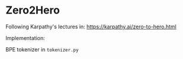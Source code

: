 
# Zero2Hero

Following Karpathy's lectures in: https://karpathy.ai/zero-to-hero.html

Implementation:

BPE tokenizer in `tokenizer.py`


